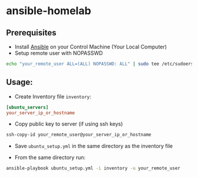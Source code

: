 # ansible-homelab

## Prerequisites

- Install [Ansible](https://www.ansible.com/) on your Control Machine (Your Local Computer)
- Setup remote user with NOPASSWD
```bash
echo "your_remote_user ALL=(ALL) NOPASSWD: ALL" | sudo tee /etc/sudoers.d/your_remote_user_nopasswd
```

## Usage:

- Create Inventory file `inventory`:

```toml
[ubuntu_servers]
your_server_ip_or_hostname
```

- Copy public key to server (if using ssh keys)

```bash
ssh-copy-id your_remote_user@your_server_ip_or_hostname
```

- Save `ubuntu_setup.yml` in the same directory as the inventory file

- From the same directory run:
  
```bash
ansible-playbook ubuntu_setup.yml -i inventory -u your_remote_user
```
